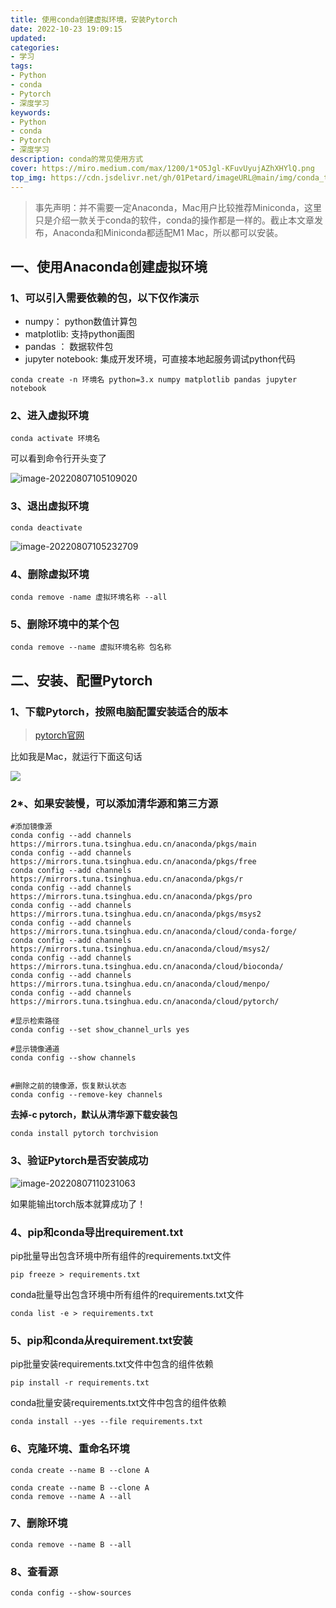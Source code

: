 ```yaml
---
title: 使用conda创建虚拟环境，安装Pytorch
date: 2022-10-23 19:09:15
updated:
categories: 
- 学习
tags: 
- Python
- conda
- Pytorch
- 深度学习
keywords:
- Python
- conda
- Pytorch
- 深度学习
description: conda的常见使用方式
cover: https://miro.medium.com/max/1200/1*O5Jgl-KFuvUyujAZhXHYlQ.png
top_img: https://cdn.jsdelivr.net/gh/01Petard/imageURL@main/img/conda_top_image.png
---
```


> 事先声明：并不需要一定Anaconda，Mac用户比较推荐Miniconda，这里只是介绍一款关于conda的软件，conda的操作都是一样的。截止本文章发布，Anaconda和Miniconda都适配M1 Mac，所以都可以安装。

## 一、使用Anaconda创建虚拟环境

### 1、可以引入需要依赖的包，以下仅作演示

- numpy： python数值计算包
- matplotlib: 支持python画图
- pandas ： 数据软件包
- jupyter notebook: 集成开发环境，可直接本地起服务调试python代码

```shell
conda create -n 环境名 python=3.x numpy matplotlib pandas jupyter notebook
```

### 2、进入虚拟环境

```shell
conda activate 环境名
```

可以看到命令行开头变了

![image-20220807105109020](https://cdn.jsdelivr.net/gh/01Petard/imageURL@main/img/image-20220807105109020.png)

### 3、退出虚拟环境

```shell
conda deactivate
```

![image-20220807105232709](https://cdn.jsdelivr.net/gh/01Petard/imageURL@main/img/image-20220807105232709.png)

### 4、删除虚拟环境

```shell
conda remove -name 虚拟环境名称 --all
```

### 5、删除环境中的某个包

```shell
conda remove --name 虚拟环境名称 包名称
```

## 二、安装、配置Pytorch

### 1、下载Pytorch，按照电脑配置安装适合的版本

> [pytorch官网](https://pytorch.org/get-started/locally/)

比如我是Mac，就运行下面这句话

![](https://cdn.jsdelivr.net/gh/01Petard/imageURL@main/img/image-20220807105508024.png)

### 2*、如果安装慢，可以添加清华源和第三方源

    #添加镜像源
    conda config --add channels https://mirrors.tuna.tsinghua.edu.cn/anaconda/pkgs/main
    conda config --add channels https://mirrors.tuna.tsinghua.edu.cn/anaconda/pkgs/free
    conda config --add channels https://mirrors.tuna.tsinghua.edu.cn/anaconda/pkgs/r
    conda config --add channels https://mirrors.tuna.tsinghua.edu.cn/anaconda/pkgs/pro
    conda config --add channels https://mirrors.tuna.tsinghua.edu.cn/anaconda/pkgs/msys2
    conda config --add channels https://mirrors.tuna.tsinghua.edu.cn/anaconda/cloud/conda-forge/
    conda config --add channels https://mirrors.tuna.tsinghua.edu.cn/anaconda/cloud/msys2/ 
    conda config --add channels https://mirrors.tuna.tsinghua.edu.cn/anaconda/cloud/bioconda/ 
    conda config --add channels https://mirrors.tuna.tsinghua.edu.cn/anaconda/cloud/menpo/ 
    conda config --add channels https://mirrors.tuna.tsinghua.edu.cn/anaconda/cloud/pytorch/
    
    #显示检索路径
    conda config --set show_channel_urls yes
    
    #显示镜像通道
    conda config --show channels
    
    
    #删除之前的镜像源，恢复默认状态
    conda config --remove-key channels

**去掉-c pytorch，默认从清华源下载安装包**

```shell
conda install pytorch torchvision
```

### 3、验证Pytorch是否安装成功

![image-20220807110231063](https://cdn.jsdelivr.net/gh/01Petard/imageURL@main/img/image-20220807110231063.png)

如果能输出torch版本就算成功了！

### 4、pip和conda导出requirement.txt

pip批量导出包含环境中所有组件的requirements.txt文件

```shell
pip freeze > requirements.txt
```

conda批量导出包含环境中所有组件的requirements.txt文件

```shell
conda list -e > requirements.txt
```

### 5、pip和conda从requirement.txt安装

pip批量安装requirements.txt文件中包含的组件依赖

```shell
pip install -r requirements.txt
```

conda批量安装requirements.txt文件中包含的组件依赖

```shell
conda install --yes --file requirements.txt
```

### 6、克隆环境、重命名环境

```shell
conda create --name B --clone A
```

```shell
conda create --name B --clone A
conda remove --name A --all
```

### 7、删除环境

```shell
conda remove --name B --all
```

### 8、查看源

```shell
conda config --show-sources
```
